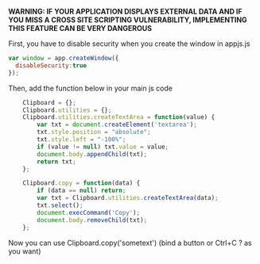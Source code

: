 **WARNING: IF YOUR APPLICATION DISPLAYS EXTERNAL DATA AND IF YOU MISS A CROSS SITE SCRIPTING VULNERABILITY, IMPLEMENTING THIS FEATURE CAN BE VERY DANGEROUS**

First, you have to disable security when you create the window in appjs.js 

```javascript
var window = app.createWindow({
  disableSecurity:true
});
```

Then, add the function below in your main js code

```javascript
    Clipboard = {}; 
    Clipboard.utilities = {}; 
    Clipboard.utilities.createTextArea = function(value) { 
        var txt = document.createElement('textarea'); 
        txt.style.position = "absolute"; 
        txt.style.left = "-100%"; 
        if (value != null) txt.value = value; 
        document.body.appendChild(txt); 
        return txt; 
    }; 

    Clipboard.copy = function(data) { 
        if (data == null) return; 
        var txt = Clipboard.utilities.createTextArea(data); 
        txt.select(); 
        document.execCommand('Copy'); 
        document.body.removeChild(txt); 
    }; 
```

Now you can use Clipboard.copy('sometext') (bind a button or Ctrl+C ? as you want)
